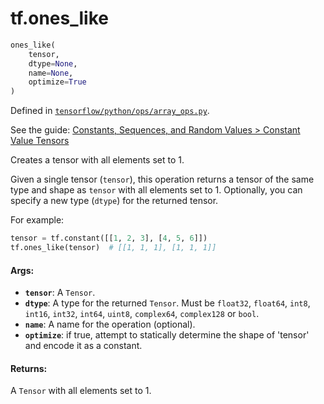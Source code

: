 <div itemscope itemtype="http://developers.google.com/ReferenceObject">
<meta itemprop="name" content="tf.ones_like" />
</div>

# tf.ones_like

``` python
ones_like(
    tensor,
    dtype=None,
    name=None,
    optimize=True
)
```



Defined in [`tensorflow/python/ops/array_ops.py`](https://www.tensorflow.org/code/tensorflow/python/ops/array_ops.py).

See the guide: [Constants, Sequences, and Random Values > Constant Value Tensors](../../../api_guides/python/constant_op.md#Constant_Value_Tensors)

Creates a tensor with all elements set to 1.

Given a single tensor (`tensor`), this operation returns a tensor of the same
type and shape as `tensor` with all elements set to 1. Optionally, you can
specify a new type (`dtype`) for the returned tensor.

For example:

```python
tensor = tf.constant([[1, 2, 3], [4, 5, 6]])
tf.ones_like(tensor)  # [[1, 1, 1], [1, 1, 1]]
```

#### Args:

* <b>`tensor`</b>: A `Tensor`.
* <b>`dtype`</b>: A type for the returned `Tensor`. Must be `float32`, `float64`,
    `int8`, `int16`, `int32`, `int64`, `uint8`, `complex64`, `complex128` or
    `bool`.
* <b>`name`</b>: A name for the operation (optional).
* <b>`optimize`</b>: if true, attempt to statically determine the shape of 'tensor'
  and encode it as a constant.


#### Returns:

A `Tensor` with all elements set to 1.